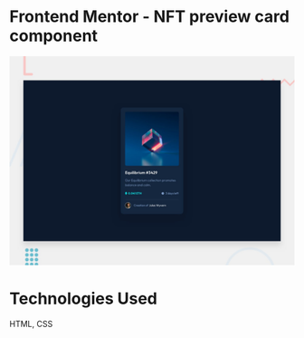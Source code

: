 # Frontend Mentor - NFT preview card component

![Design preview for the NFT preview card component coding challenge](./design/desktop-preview.jpg)

# Technologies Used
HTML, CSS
